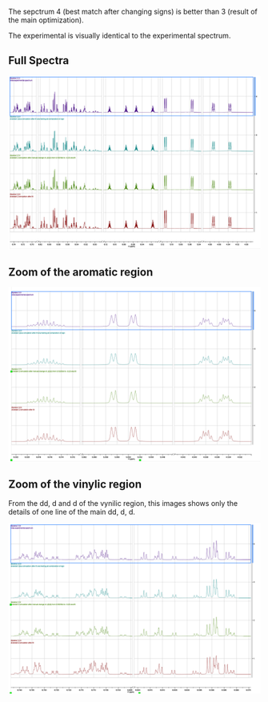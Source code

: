 The sepctrum 4 (best match after changing signs) is better than 3 (result of the main optimization).

The experimental is visually identical to the experimental spectrum.

##  Full Spectra

![Alt text](images/styreneFullSterene.png "Optional title")

##  Zoom of the aromatic region

![Alt text](images/styreneZoomOnesubmultipletVinylic.png "Optional title")

## Zoom of the vinylic region
From the dd, d and d of the vynilic region, this images shows only the details of one line of the main dd, d, d. 

![Alt text](images/styreneZoomAromatic.png "Optional title")
